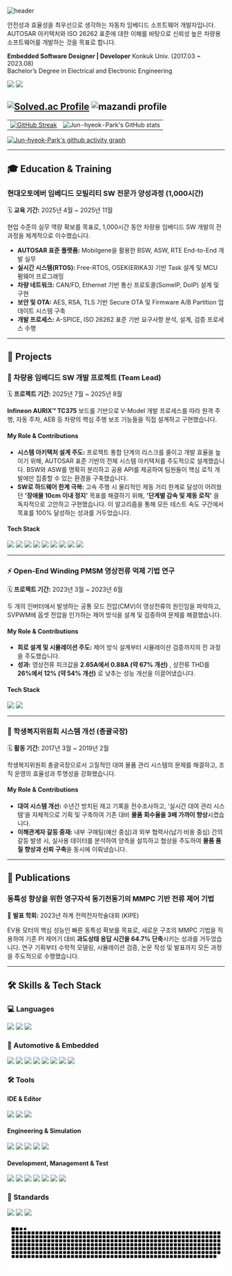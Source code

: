 ![header](https://capsule-render.vercel.app/api?type=waving&color=gradient&customColorList=10&height=200&section=header&text=JUNHYEOK's%20GITHUB&fontSize=50&animation=twinkling&fontAlign=68&fontAlignY=36)

안전성과 효율성을 최우선으로 생각하는 자동차 임베디드 소프트웨어 개발자입니다. 
AUTOSAR 아키텍처와 ISO 26262 표준에 대한 이해를 바탕으로 신뢰성 높은 차량용 소프트웨어를 개발하는 것을 목표로 합니다.

**Embedded Software Designer | Developer** Konkuk Univ. (2017.03 ~ 2023.08)  
Bachelor’s Degree in Electrical and Electronic Engineering  

<a href="mailto:joonhyeoki@gmail.com"><img src="https://img.shields.io/badge/Gmail-EA4335?style=for-the-badge&logo=Gmail&logoColor=white"></a>
<a href="https://www.linkedin.com/in/jun-hyeok-park-31b8a5293/"><img src="https://img.shields.io/badge/LinkedIn-0A66C2?style=for-the-badge&logo=LinkedIn&logoColor=white"></a>

[![Solved.ac Profile](http://mazassumnida.wtf/api/v2/generate_badge?boj=wnsgur07)](https://solved.ac/ce_won/)
![mazandi profile](http://mazandi.herokuapp.com/api?handle=wnsgur07&theme=dark)
---

<table border="0" cellpadding="0" cellspacing="0">
  <tr>
    <td>
      <a href="https://git.io/streak-stats">
        <img src="https://streak-stats.demolab.com/?user=Jun-hyeok-Park&theme=dracula" alt="GitHub Streak"/>
      </a>
    </td>
    <td>
      <img src="https://github-readme-stats.vercel.app/api?username=Jun-hyeok-Park&show_icons=true&theme=dracula" alt="Jun-hyeok-Park's GitHub stats"/>
    </td>
  </tr>
</table>

[![Jun-hyeok-Park's github activity graph](https://github-readme-activity-graph.vercel.app/graph?username=Jun-hyeok-Park&custom_title=Jun-hyeok-Park's%20Activity%20Graph&hide_border=true&theme=react-dark)](https://github.com/ashutosh00710/github-readme-activity-graph)

---

## 🎓 Education & Training

### **현대오토에버 임베디드 모빌리티 SW 전문가 양성과정 (1,000시간)**
🗓️ **교육 기간:** 2025년 4월 ~ 2025년 11월

현업 수준의 실무 역량 확보를 목표로, 1,000시간 동안 차량용 임베디드 SW 개발의 전 과정을 체계적으로 이수했습니다.
- **AUTOSAR 표준 플랫폼:** Mobilgene을 활용한 BSW, ASW, RTE End-to-End 개발 실무
- **실시간 시스템(RTOS):** Free-RTOS, OSEK(ERIKA3) 기반 Task 설계 및 MCU 펌웨어 프로그래밍
- **차량 네트워크:** CAN/FD, Ethernet 기반 통신 프로토콜(SomeIP, DoIP) 설계 및 구현
- **보안 및 OTA:** AES, RSA, TLS 기반 Secure OTA 및 Firmware A/B Partition 업데이트 시스템 구축
- **개발 프로세스:** A-SPICE, ISO 26262 표준 기반 요구사항 분석, 설계, 검증 프로세스 수행

---

## 📂 Projects

### 🚗 차량용 임베디드 SW 개발 프로젝트 (Team Lead)
🗓️ **프로젝트 기간:** 2025년 7월 ~ 2025년 8월

**Infineon AURIX™ TC375** 보드를 기반으로 V-Model 개발 프로세스를 따라 원격 주행, 자동 주차, AEB 등 차량의 핵심 주행 보조 기능들을 직접 설계하고 구현했습니다.

#### **My Role & Contributions**
- **시스템 아키텍처 설계 주도:** 프로젝트 통합 단계의 리스크를 줄이고 개발 효율을 높이기 위해, AUTOSAR 표준 기반의 전체 시스템 아키텍처를 주도적으로 설계했습니다. BSW와 ASW를 명확히 분리하고 공용 API를 제공하여 팀원들이 핵심 로직 개발에만 집중할 수 있는 환경을 구축했습니다.
- **SW로 하드웨어 한계 극복:** 고속 주행 시 물리적인 제동 거리 한계로 달성이 어려웠던 **'장애물 10cm 이내 정지'** 목표를 해결하기 위해, **'단계별 감속 및 제동 로직'** 을 독자적으로 고안하고 구현했습니다. 이 알고리즘을 통해 모든 테스트 속도 구간에서 목표를 100% 달성하는 성과를 거두었습니다.

#### **Tech Stack**
<img src="https://img.shields.io/badge/c-A8B9CC.svg?style=for-the-badge&logo=c&logoColor=white"> <img src="https://img.shields.io/badge/aurix-F37321.svg?style=for-the-badge&logoColor=white"> <img src="https://img.shields.io/badge/git-%23F05032.svg?style=for-the-badge&logo=git&logoColor=white"> <img src="https://img.shields.io/badge/github-%23181717.svg?style=for-the-badge&logo=github&logoColor=white"> <img src="https://img.shields.io/badge/jira-%230052CC.svg?style=for-the-badge&logo=jira&logoColor=white"> <img src="https://img.shields.io/badge/confluence-%23172B4D.svg?style=for-the-badge&logo=confluence&logoColor=white"> <img src="https://img.shields.io/badge/autosar-E44D26.svg?style=for-the-badge&logoColor=white"> <img src="https://img.shields.io/badge/a--spice-C82333.svg?style=for-the-badge&logoColor=white"> <img src="https://img.shields.io/badge/iso--26262-D9534F.svg?style=for-the-badge&logoColor=white">

---

### ⚡️ Open-End Winding PMSM 영상전류 억제 기법 연구
🗓️ **프로젝트 기간:** 2023년 3월 ~ 2023년 6월

두 개의 인버터에서 발생하는 공통 모드 전압(CMV)이 영상전류의 원인임을 파악하고, SVPWM에 옵셋 전압을 인가하는 제어 방식을 설계 및 검증하여 문제를 해결했습니다.

#### **My Role & Contributions**
- **회로 설계 및 시뮬레이션 주도:** 제어 방식 설계부터 시뮬레이션 검증까지의 전 과정을 주도했습니다.
- **성과:** 영상전류 피크값을 **2.65A에서 0.88A (약 67% 개선)** , 상전류 THD를 **26%에서 12% (약 54% 개선)** 로 낮추는 성능 개선을 이끌어냈습니다.

#### **Tech Stack**
<img src="https://img.shields.io/badge/matlab-%230076A8.svg?style=for-the-badge&logo=matlab&logoColor=white"> <img src="https://img.shields.io/badge/simulink-%230076A8.svg?style=for-the-badge&logo=matlab&logoColor=white">

---

### 🤝 학생복지위원회 시스템 개선 (총괄국장)
🗓️ **활동 기간:** 2017년 3월 ~ 2019년 2월

학생복지위원회 총괄국장으로서 고질적인 대여 물품 관리 시스템의 문제를 해결하고, 조직 운영의 효율성과 투명성을 강화했습니다.

#### **My Role & Contributions**
- **대여 시스템 개선:** 수년간 방치된 재고 기록을 전수조사하고, '실시간 대여 관리 시스템'을 자체적으로 기획 및 구축하여 기존 대비 **물품 회수율을 3배 가까이 향상**시켰습니다.
- **이해관계자 갈등 중재:** 내부 구매팀(예산 중심)과 외부 협력사(납기·비용 중심) 간의 갈등 발생 시, 실사용 데이터를 분석하여 양측을 설득하고 협상을 주도하여 **물품 품질 향상과 신뢰 구축**을 동시에 이뤄냈습니다.

---

## 📝 Publications

### **동특성 향상을 위한 영구자석 동기전동기의 MMPC 기반 전류 제어 기법**
🎤 **발표 학회:** 2023년 하계 전력전자학술대회 (KIPE)

EV용 모터의 핵심 성능인 빠른 동특성 확보를 목표로, 새로운 구조의 MMPC 기법을 적용하여 기존 PI 제어기 대비 **과도상태 응답 시간을 64.7% 단축**시키는 성과를 거두었습니다. 연구 기획부터 수학적 모델링, 시뮬레이션 검증, 논문 작성 및 발표까지 모든 과정을 주도적으로 수행했습니다.

---

## 🛠️ Skills & Tech Stack

### 💻 Languages
<img src="https://img.shields.io/badge/c-A8B9CC.svg?style=for-the-badge&logo=c&logoColor=white"> <img src="https://img.shields.io/badge/c++-00599C.svg?style=for-the-badge&logo=cplusplus&logoColor=white"> <img src="https://img.shields.io/badge/python-3776AB.svg?style=for-the-badge&logo=python&logoColor=white">

### 🚗 Automotive & Embedded
<img src="https://img.shields.io/badge/RTOS-005A9B.svg?style=for-the-badge&logo=linux&logoColor=white"> <img src="https://img.shields.io/badge/FreeRTOS-E44D26.svg?style=for-the-badge&logoColor=white"> <img src="https://img.shields.io/badge/OSEK/VDX-C82333.svg?style=for-the-badge&logoColor=white"> <img src="https://img.shields.io/badge/CAN/CAN--FD-181717.svg?style=for-the-badge&logo=CAN-Bus&logoColor=white"> <img src="https://img.shields.io/badge/Ethernet-339933.svg?style=for-the-badge&logo=Ethernet&logoColor=white"> <img src="https://img.shields.io/badge/MQTT-660066.svg?style=for-the-badge&logo=MQTT&logoColor=white"> <img src="https://img.shields.io/badge/Secure%20OTA-D9534F.svg?style=for-the-badge&logoColor=white"> <img src="https://img.shields.io/badge/Power%20Electronics-F37321.svg?style=for-the-badge&logoColor=white">

### 🛠️ Tools
#### IDE & Editor
<img src="https://img.shields.io/badge/visual%20studio%20code-%23007ACC.svg?style=for-the-badge&logo=visualstudiocode&logoColor=white"> <img src="https://img.shields.io/badge/visual%20studio-%235C2D91.svg?style=for-the-badge&logo=visualstudio&logoColor=white"> <img src="https://img.shields.io/badge/Eclipse-2C2255.svg?style=for-the-badge&logo=Eclipse-IDE&logoColor=white">

#### Engineering & Simulation
<img src="https://img.shields.io/badge/matlab-%230076A8.svg?style=for-the-badge&logo=matlab&logoColor=white"> <img src="https://img.shields.io/badge/simulink-%230076A8.svg?style=for-the-badge&logo=matlab&logoColor=white"> <img src="https://img.shields.io/badge/CANoe-004E8A.svg?style=for-the-badge&logoColor=white"> <img src="https://img.shields.io/badge/Infineon%20AURIX-F37321.svg?style=for-the-badge&logo=infineon&logoColor=white"> <img src="https://img.shields.io/badge/UDE%20Visual%20Platform-005A9B.svg?style=for-the-badge&logoColor=white"> 

#### Development, Management & Test
<img src="https://img.shields.io/badge/gcc-%23A4261D.svg?style=for-the-badge&logo=gnu&logoColor=white"> <img src="https://img.shields.io/badge/git-%23F05032.svg?style=for-the-badge&logo=git&logoColor=white"> <img src="https://img.shields.io/badge/github-%23181717.svg?style=for-the-badge&logo=github&logoColor=white">
<img src="https://img.shields.io/badge/jira-%230052CC.svg?style=for-the-badge&logo=jira&logoColor=white"> <img src="https://img.shields.io/badge/confluence-%23172B4D.svg?style=for-the-badge&logo=confluence&logoColor=white"> <img src="https://img.shields.io/badge/googletest-%234285F4.svg?style=for-the-badge&logo=google&logoColor=white"> <img src="https://img.shields.io/badge/Doxygen-2764A2.svg?style=for-the-badge&logo=Doxygen&logoColor=white">

### 📜 Standards
<img src="https://img.shields.io/badge/autosar-E44D26.svg?style=for-the-badge&logoColor=white"> <img src="https://img.shields.io/badge/a--spice-C82333.svg?style=for-the-badge&logoColor=white"> <img src="https://img.shields.io/badge/iso--26262-D9534F.svg?style=for-the-badge&logoColor=white">

<img src="https://raw.githubusercontent.com/Platane/snk/output/github-contribution-grid-snake.svg" alt="snake gif" />
